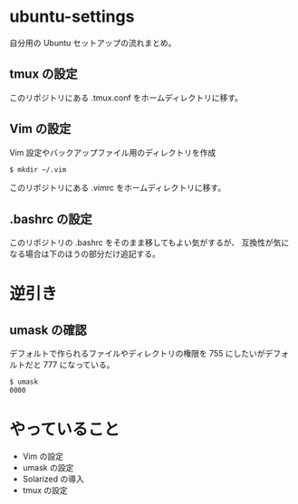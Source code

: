 # ubuntu-settings
自分用の Ubuntu セットアップの流れまとめ。

## tmux の設定
このリポジトリにある .tmux.conf をホームディレクトリに移す。

## Vim の設定
Vim 設定やバックアップファイル用のディレクトリを作成

```bash
$ mkdir ~/.vim
```

このリポジトリにある .vimrc をホームディレクトリに移す。

## .bashrc の設定

このリポジトリの .bashrc をそのまま移してもよい気がするが、
互換性が気になる場合は下のほうの部分だけ追記する。


# 逆引き
## umask の確認
デフォルトで作られるファイルやディレクトリの権限を 755 にしたいがデフォルトだと 777 になっている。

```bash
$ umask
0000
```



# やっていること
- Vim の設定
- umask の設定
- Solarized の導入
- tmux の設定



